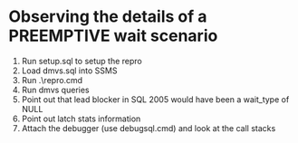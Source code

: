 # Observing the details of a PREEMPTIVE wait scenario

1. Run setup.sql to setup the repro
2. Load dmvs.sql into SSMS
3. Run .\repro.cmd
4. Run dmvs queries
5. Point out that lead blocker in SQL 2005 would have been a wait_type of NULL
6. Point out latch stats information
7. Attach the debugger (use debugsql.cmd) and look at the call stacks
